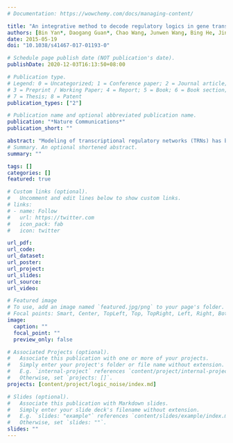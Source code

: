 ```yaml
---
# Documentation: https://wowchemy.com/docs/managing-content/

title: "An integrative method to decode regulatory logics in gene transcription"
authors: [Bin Yan*, Daogang Guan*, Chao Wang, Junwen Wang, Bing He, Jing Qin, Kenneth R. Boheler, Aiping Lu, Ge Zhang, Hailong Zhu]
date: 2015-05-19
doi: "10.1038/s41467-017-01193-0"

# Schedule page publish date (NOT publication's date).
publishDate: 2020-12-03T16:13:50+08:00

# Publication type.
# Legend: 0 = Uncategorized; 1 = Conference paper; 2 = Journal article;
# 3 = Preprint / Working Paper; 4 = Report; 5 = Book; 6 = Book section;
# 7 = Thesis; 8 = Patent
publication_types: ["2"]

# Publication name and optional abbreviated publication name.
publication: "*Nature Communications*"
publication_short: ""

abstract: "Modeling of transcriptional regulatory networks (TRNs) has been increasingly used to dissect the nature of gene regulation. Inference of regulatory relationships among transcription factors (TFs) and genes, especially among multiple TFs, is still challenging. In this study, we introduced an integrative method, LogicTRN, to decode TF–TF interactions that form TF logics in regulating target genes. By combining cis-regulatory logics and transcriptional kinetics into one single model framework, LogicTRN can naturally integrate dynamic gene expression data and TF-DNA-binding signals in order to identify the TF logics and to reconstruct the underlying TRNs. We evaluated the newly developed methodology using simulation, comparison and application studies, and the results not only show their consistence with existing knowledge, but also demonstrate its ability to accurately reconstruct TRNs in biological complex systems."
# Summary. An optional shortened abstract.
summary: ""

tags: []
categories: []
featured: true

# Custom links (optional).
#   Uncomment and edit lines below to show custom links.
# links:
# - name: Follow
#   url: https://twitter.com
#   icon_pack: fab
#   icon: twitter

url_pdf:
url_code:
url_dataset:
url_poster:
url_project:
url_slides:
url_source:
url_video:

# Featured image
# To use, add an image named `featured.jpg/png` to your page's folder. 
# Focal points: Smart, Center, TopLeft, Top, TopRight, Left, Right, BottomLeft, Bottom, BottomRight.
image:
  caption: ""
  focal_point: ""
  preview_only: false

# Associated Projects (optional).
#   Associate this publication with one or more of your projects.
#   Simply enter your project's folder or file name without extension.
#   E.g. `internal-project` references `content/project/internal-project/index.md`.
#   Otherwise, set `projects: []`.
projects: [content/project/logic_noise/index.md]

# Slides (optional).
#   Associate this publication with Markdown slides.
#   Simply enter your slide deck's filename without extension.
#   E.g. `slides: "example"` references `content/slides/example/index.md`.
#   Otherwise, set `slides: ""`.
slides: ""
---
```

